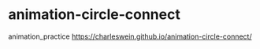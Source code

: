 # animation-circle-connect
animation_practice
https://charleswein.github.io/animation-circle-connect/
